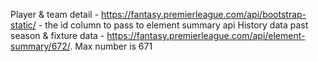 Player & team detail - https://fantasy.premierleague.com/api/bootstrap-static/ - the id column to pass to element summary api
History data past season & fixture data - https://fantasy.premierleague.com/api/element-summary/672/. Max number is 671